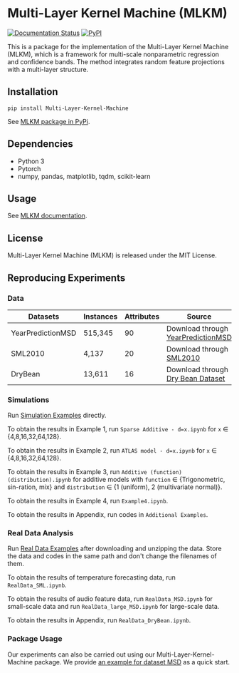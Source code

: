 # Multi-Layer Kernel Machine (MLKM)

[![Documentation Status](https://readthedocs.org/projects/multi-layer-kernel-machine/badge/?version=latest)](https://multi-layer-kernel-machine.readthedocs.io/en/latest/?badge=latest)
[![PyPI](https://img.shields.io/pypi/v/Multi-Layer-Kernel-Machine.svg?style=plastic&PyPI)](https://pypi.org/project/Multi-Layer-Kernel-Machine/)


This is a package for the implementation of the Multi-Layer Kernel Machine (MLKM), which is a framework for multi-scale nonparametric regression and confidence bands. The method integrates random feature projections with a multi-layer structure.

## Installation

`pip install Multi-Layer-Kernel-Machine`

See [MLKM package in PyPi](https://pypi.org/project/Multi-Layer-Kernel-Machine/).


## Dependencies
- Python 3
- Pytorch
- numpy, pandas, matplotlib, tqdm, scikit-learn


## Usage 

See [MLKM documentation](https://multi-layer-kernel-machine.readthedocs.io/en/latest/).


## License

Multi-Layer Kernel Machine (MLKM) is released under the MIT License. 


## Reproducing Experiments

### Data 

| Datasets | Instances |  Attributes | Source |
| --- | --- | --- | --- |
| YearPredictionMSD | 515,345 | 90 | Download through [YearPredictionMSD](http://archive.ics.uci.edu/dataset/203/yearpredictionmsd) |
| SML2010 | 4,137 | 20 | Download through [SML2010](http://archive.ics.uci.edu/dataset/274/sml2010) |
| DryBean | 13,611 | 16 | Download through [Dry Bean Dataset](http://archive.ics.uci.edu/dataset/602/dry+bean+dataset) |


### Simulations

Run [Simulation Examples](https://github.com/ZZZhyEva/Multi-Layer-Kernel-Machine/tree/main/Numerical%20Examples/Simulation_Examples) directly.

To obtain the results in Example 1, run `Sparse Additive - d=x.ipynb` for `x` $\in$ {4,8,16,32,64,128}.

To obtain the results in Example 2, run `ATLAS model - d=x.ipynb` for `x` $\in$ {4,8,16,32,64,128}.

To obtain the results in Example 3, run `Additive (function) (distribution).ipynb` for additive models with `function` $\in$ {Trigonometric, sin-ration, mix} and `distribution` $\in$ {1 (uniform), 2 (multivariate normal)}.

To obtain the results in Example 4, run `Example4.ipynb`.

To obtain the results in Appendix, run codes in `Additional Examples`.


### Real Data Analysis

Run [Real Data Examples](https://github.com/ZZZhyEva/Multi-Layer-Kernel-Machine/tree/main/Numerical%20Examples/Real_Data_Examples) after downloading and unzipping the data. Store the data and codes in the same path and don't change the filenames of them.

To obtain the results of temperature forecasting data, run `RealData_SML.ipynb`. 

To obtain the results of audio feature data, run `RealData_MSD.ipynb` for small-scale data and run `RealData_large_MSD.ipynb` for large-scale data.

To obtain the results in Appendix, run `RealData_DryBean.ipynb`.


### Package Usage
Our experiments can also be carried out using our Multi-Layer-Kernel-Machine package. We provide [an example for dataset MSD](https://github.com/ZZZhyEva/Multi-Layer-Kernel-Machine/blob/main/tests/package%20example%20usage(MSD).ipynb) as a quick start.
